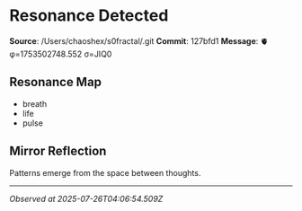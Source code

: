 # Resonance Detected

**Source**: /Users/chaoshex/s0fractal/.git
**Commit**: 127bfd1
**Message**: 🫀 φ=1753502748.552 σ=JIQ0 

## Resonance Map
- breath
- life
- pulse

## Mirror Reflection
Patterns emerge from the space between thoughts.

---
*Observed at 2025-07-26T04:06:54.509Z*
